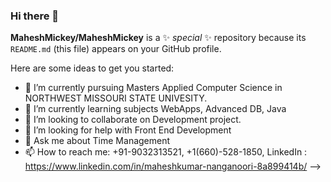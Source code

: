 ### Hi there 👋

**MaheshMickey/MaheshMickey** is a ✨ _special_ ✨ repository because its `README.md` (this file) appears on your GitHub profile.

Here are some ideas to get you started:

- 🔭 I’m currently pursuing Masters Applied Computer Science in NORTHWEST MISSOURI STATE UNIVESITY.
- 🌱 I’m currently learning subjects WebApps, Advanced DB, Java
- 👯 I’m looking to collaborate on Development project.
- 🤔 I’m looking for help with Front End Development
- 💬 Ask me about Time Management 
- 📫 How to reach me: +91-9032313521, +1(660)-528-1850, LinkedIn : https://www.linkedin.com/in/maheshkumar-nanganoori-8a899414b/
-->

